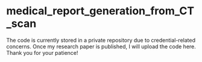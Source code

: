 # medical_report_generation_from_CT_scan

The code is currently stored in a private repository due to credential-related concerns. Once my research paper is published, I will upload the code here. Thank you for your patience!
